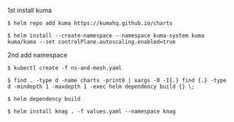 

1st install kuma
```console
$ helm repo add kuma https://kumahq.github.io/charts

$ helm install --create-namespace --namespace kuma-system kuma kuma/kuma --set controlPlane.autoscaling.enabled=true
```

2nd add namespace
```console
$ kubectl create -f ns-and-mesh.yaml
```

```console
$ find . -type d -name charts -print0 | xargs -0 -I{.} find {.} -type d -mindepth 1 -maxdepth 1 -exec helm dependency build {} \;
```

```console
$ helm dependency build 
```
```console
$ helm install knag . -f values.yaml --namespace knag
```